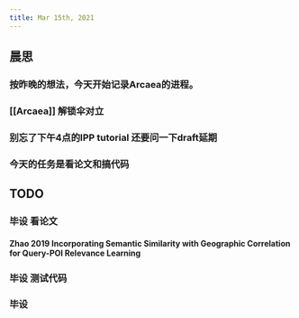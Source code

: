 ```yaml
---
title: Mar 15th, 2021
---
```


## 晨思
### 按昨晚的想法，今天开始记录Arcaea的进程。
### [[Arcaea]] 解锁伞对立
### 别忘了下午4点的IPP tutorial 还要问一下draft延期
### 今天的任务是看论文和搞代码
## TODO
### 毕设 看论文
#### Zhao 2019 Incorporating Semantic Similarity with Geographic Correlation for Query-POI Relevance Learning
### 毕设 测试代码
### 毕设
